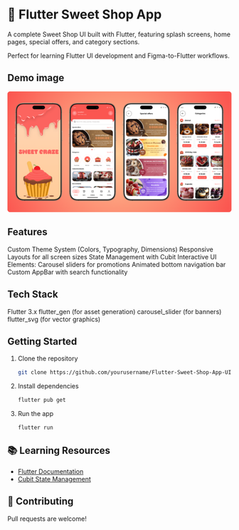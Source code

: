 # 🍰 Flutter Sweet Shop App

A complete Sweet Shop UI built with Flutter, featuring splash screens, home pages, special offers, and category sections.

Perfect for learning Flutter UI development and Figma-to-Flutter workflows.

## Demo image

![Demo](https://raw.githubusercontent.com/ales-dev-studio/Flutter-Sweet-Shop-App-UI/refs/heads/main/assets/demos/demo-1.png)

## Features
Custom Theme System (Colors, Typography, Dimensions)
Responsive Layouts for all screen sizes
State Management with Cubit
Interactive UI Elements:
  Carousel sliders for promotions
  Animated bottom navigation bar
  Custom AppBar with search functionality


## Tech Stack
Flutter 3.x
flutter_gen (for asset generation)
carousel_slider (for banners)
flutter_svg (for vector graphics)

## Getting Started  
1. Clone the repository  
   ```bash
   git clone https://github.com/yourusername/Flutter-Sweet-Shop-App-UI.git
   ```
2. Install dependencies  
   ```bash
   flutter pub get
   ```
3. Run the app  
   ```bash
   flutter run
   ```

## 📚 Learning Resources  
- [Flutter Documentation](https://flutter.dev/docs)  
- [Cubit State Management](https://bloclibrary.dev/#/fluttercubitgettingstarted)  

## 🤝 Contributing  
Pull requests are welcome!
